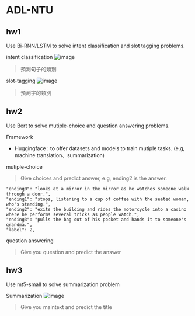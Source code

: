 # ADL-NTU

## hw1
Use Bi-RNN/LSTM to solve intent classification and slot tagging problems.

intent classification
![image](https://user-images.githubusercontent.com/46972327/204099723-b65ffa08-9b37-4fe1-83c6-465fd226427c.png)
>預測句子的類別

slot-tagging
![image](https://user-images.githubusercontent.com/46972327/204099764-06d36063-01da-4095-b797-067aa79321a5.png)
>預測字的類別

## hw2
Use Bert to solve mutiple-choice and question answering problems.

Framework
* Huggingface : to offer datasets and models to train mutiple tasks. (e.g, machine translation、summarization) 

mutiple-choice
>Give choices and predict answer, e.g, ending2 is the answer.

```
"ending0": "looks at a mirror in the mirror as he watches someone walk through a door.",
"ending1": "stops, listening to a cup of coffee with the seated woman, who's standing.",
"ending2": "exits the building and rides the motorcycle into a casino where he performs several tricks as people watch.",
"ending3": "pulls the bag out of his pocket and hands it to someone's grandma.",
"label": 2,
```

question answering
>Give you question and predict the answer

## hw3
Use mt5-small to solve summarization problem

Summarization
![image](https://user-images.githubusercontent.com/46972327/204100196-0081467d-265c-43c7-90c0-70ff48f4011f.png)
>Give you maintext and predict the title



